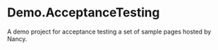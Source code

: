 Demo.AcceptanceTesting
======================

A demo project for acceptance testing a set of sample pages hosted by Nancy.
